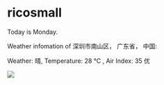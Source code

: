 # ricosmall

Today is Monday.

Weather infomation of 深圳市南山区， 广东省， 中国: 

Weather: 晴, Temperature: 28 ℃ , Air Index: 35 优

<img src="https://github-readme-stats.vercel.app/api?username=ricosmall&show_icons=true" />
